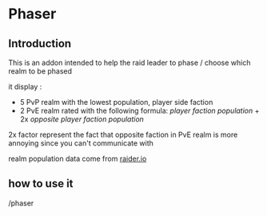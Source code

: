# Phaser
## Introduction

This is an addon intended to help the raid leader to phase / choose which realm to be phased

it display :

- 5 PvP realm with the lowest population, player side faction
- 2 PvE realm rated with the following formula: *player faction population* + 2x *opposite player faction population*

2x factor represent the fact that opposite faction in PvE realm is more annoying since you can't communicate with

realm population data come from [raider.io](https://raider.io)


## how to use it

/phaser
